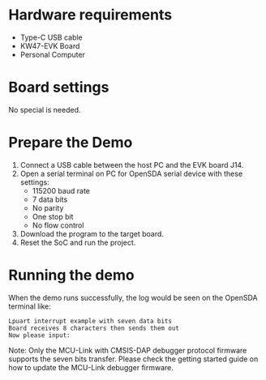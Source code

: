 Hardware requirements
=====================
- Type-C USB cable
- KW47-EVK Board
- Personal Computer

Board settings
============
No special is needed.

Prepare the Demo
===============
1. Connect a USB cable between the host PC and the EVK board J14.
2. Open a serial terminal on PC for OpenSDA serial device with these settings:
   - 115200 baud rate
   - 7 data bits
   - No parity
   - One stop bit
   - No flow control
3. Download the program to the target board.
4. Reset the SoC and run the project.

Running the demo
===============
When the demo runs successfully, the log would be seen on the OpenSDA terminal like:

~~~~~~~~~~~~~~~~~~~~~
Lpuart interrupt example with seven data bits
Board receives 8 characters then sends them out
Now please input:
~~~~~~~~~~~~~~~~~~~~~
Note: Only the MCU-Link with CMSIS-DAP debugger protocol firmware supports the seven bits transfer.
Please check the getting started guide on how to update the MCU-Link debugger firmware.
